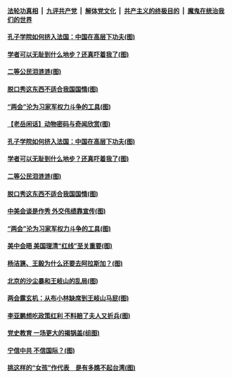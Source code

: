 

####  [法轮功真相](../../../../basic/blob/master/README.md?t=03201731) &nbsp;|&nbsp; [九评共产党](../../../../9ping.md/blob/master/README.md?t=03201731) &nbsp;|&nbsp; [解体党文化](../../../../jtdwh.md/blob/master/README.md?t=03201731)  &nbsp;|&nbsp; [共产主义的终极目的](../../../../gczydzjmd.md/blob/master/README.md?t=03201731) &nbsp;|&nbsp; [魔鬼在统治我们的世界](../../../../mgztzwmdsj.md/blob/master/README.md?t=03201731) 


#### [孔子学院如何挤入法国：中国在高层下功夫(图)](../pages/p4/966093.md?t=03201731) 

#### [学者可以无耻到什么地步？还真吓着我了(图)](../pages/p4/966091.md?t=03201731) 

#### [二等公民泪涟涟(图)](../pages/p4/966101.md?t=03201731) 

#### [脱口秀这东西不适合我国国情(图)](../pages/p4/966089.md?t=03201731) 

#### [“两会”沦为习家军权力斗争的工具(图)](../pages/p4/966020.md?t=03201731) 



#### [【老岳闲话】动物密码与奇闻欣赏(图)](../pages/p4/966112.md?t=03201731) 

#### [孔子学院如何挤入法国：中国在高层下功夫(图)](../pages/p4/966093.md?t=03201731) 

#### [学者可以无耻到什么地步？还真吓着我了(图)](../pages/p4/966091.md?t=03201731) 

#### [二等公民泪涟涟(图)](../pages/p4/966101.md?t=03201731) 

#### [脱口秀这东西不适合我国国情(图)](../pages/p4/966089.md?t=03201731) 

#### [中美会谈是作秀 外交伟绩靠宣传(图)](../pages/p4/966096.md?t=03201731) 


#### [“两会”沦为习家军权力斗争的工具(图)](../pages/p4/966020.md?t=03201731) 

#### [美中会晤 美国理清“红线”至关重要(图)](../pages/p4/965993.md?t=03201731) 

#### [杨洁篪、王毅为什么还要去阿拉斯加？(图)](../pages/p4/966010.md?t=03201731) 

#### [北京的沙尘暴和王岐山的乱局(图)](../pages/p4/965989.md?t=03201731) 

#### [两会露玄机：从布小林缺席到王岐山马屁(图)](../pages/p4/965987.md?t=03201731) 

#### [李亚鹏想吃政策红利 不料赔了夫人又折兵(图)](../pages/p4/965986.md?t=03201731) 



#### [党史教育 一场更大的揭锅盖(组图)](../pages/p4/965934.md?t=03201731) 

#### [宁信中共 不信国际？(图)](../pages/p4/965917.md?t=03201731) 

#### [挑这样的“女孩”作代表　是有多瞧不起台湾(图)](../pages/p4/965915.md?t=03201731) 


